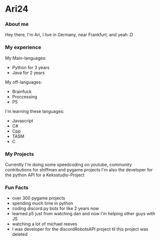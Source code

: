 # Ari24
### About me

Hey there, I'm Ari, I live in Germany, near Frankfurt, and yeah :D

### My experience

My Main-languages:
 - Python for 3 years
 - Java for 2 years

My off-languages:
 - Brainfuck
 - Proccessing
 - P5

I'm learning these languages:
 - Javascript
 - C#
 - Cpp
 - TASM
 - C

### My Projects

Currently I'm doing some speedcoding on youtube, community contributions for shiffman and pygame projects
I'm also the developer for the python API for a Keksstudio-Project

### Fun Facts
 - over 300 pygame projects
 - spending much time in python
 - coding discord.py bots for like 2 years now
 - learned p5 just from watching dan and now I'm helping other guys with JS
 - watching a lot of michael reeves
 - I was developer for the discordRobotsAPI project til this project was deleted
 
